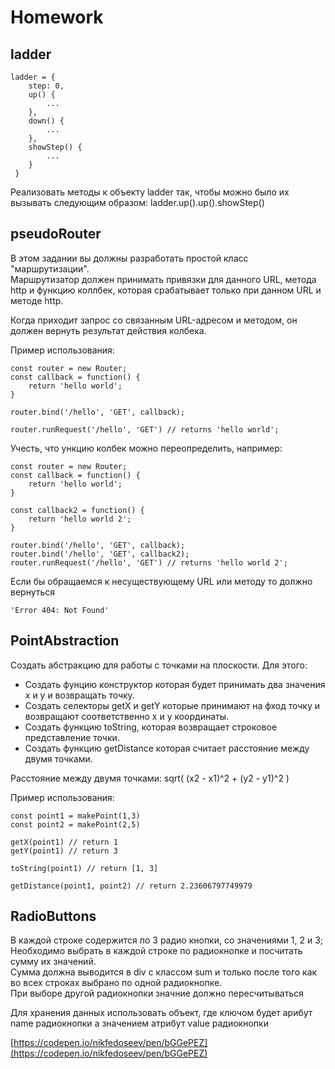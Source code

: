 # Homework

## ladder
```
ladder = {
	step: 0,
	up() {
		...
	},
	down() {
		...
	},
	showStep() {
		...
	}
 }
 ```
Реализовать методы к объекту ladder так, чтобы можно было их вызывать следующим образом:
ladder.up().up().showStep()


## pseudoRouter

В этом задании вы должны разработать простой класс "маршрутизации".  
Маршрутизатор должен принимать привязки для данного URL, метода http и функцию коллбек, которая срабатывает только при данном URL и методe http.  

Когда приходит запрос со связанным URL-адресом и методом, он должен вернуть результат действия колбека.  

Пример использования:
```
const router = new Router;
const callback = function() {
	return 'hello world';
}

router.bind('/hello', 'GET', callback);

router.runRequest('/hello', 'GET') // returns 'hello world';
```

Учесть, что ункцию колбек можно переопределить, например:
```
const router = new Router;
const callback = function() {
	return 'hello world';
}

const callback2 = function() {
	return 'hello world 2';
}

router.bind('/hello', 'GET', callback);
router.bind('/hello', 'GET', callback2);
router.runRequest('/hello', 'GET') // returns 'hello world 2';
```

Если бы обращаемся к несуществующему URL или методу то должно вернуться   

```
'Error 404: Not Found'
```

## PointAbstraction 

Создать абстракцию для работы с точками на плоскости.
Для этого:
- Создать фунцию конструктор которая будет принимать два значения x и y и возвращать точку.
- Создать селекторы getX и getY которые принимают на фход точку и возвращают соответственно x и у координаты.
- Создать функцию toString, которая возвращает строковое представление точки.
- Создать функцию getDistance которая считает расстояние между двумя точками.

Расстояние между двумя точками:
sqrt( (x2 - x1)^2 + (y2 - y1)^2 )

Пример использования:
```
const point1 = makePoint(1,3)
const point2 = makePoint(2,5)

getX(point1) // return 1
getY(point1) // return 3

toString(point1) // return [1, 3]

getDistance(point1, point2) // return 2.23606797749979
```

## RadioButtons
В каждой строке содержится по 3 радио кнопки, со значениями 1, 2 и 3;  
Необходимо выбрать в каждой строке по радиокнопке и посчитать сумму их значений.  
Сумма должна выводится в div c классом sum и только после того как во всех строках выбрано по одной радиокнопке.  
При выборе другой радиокнопки значние должно пересчитываться  

Для хранения данных использовать объект, где ключом будет арибут name радиокнопки а значением атрибут value радиокнопки  

[https://codepen.io/nikfedoseev/pen/bGGePEZ](https://codepen.io/nikfedoseev/pen/bGGePEZ)
